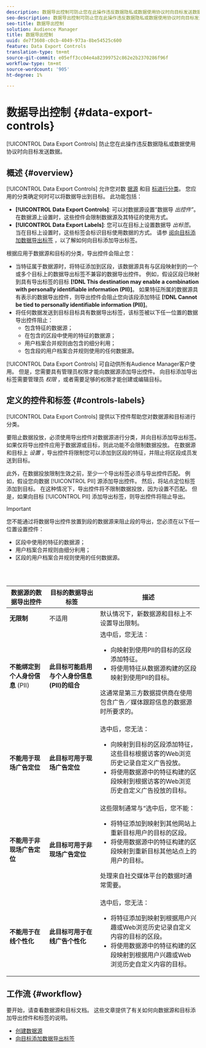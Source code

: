 ```yaml
---
description: 数据导出控制可防止您在此操作违反数据隐私或数据使用协议时向目标发送数据。
seo-description: 数据导出控制可防止您在此操作违反数据隐私或数据使用协议时向目标发送数据。
seo-title: 数据导出控制
solution: Audience Manager
title: 数据导出控制
uuid: de7f3608-c0cb-4049-973a-8be54525c600
feature: Data Export Controls
translation-type: tm+mt
source-git-commit: e05eff3cc04e4a82399752c862e2b2370286f96f
workflow-type: tm+mt
source-wordcount: '905'
ht-degree: 1%

---
```



# 数据导出控制 {#data-export-controls}

[!UICONTROL Data Export Controls] 防止您在此操作违反数据隐私或数据使用协议时向目标发送数据。

## 概述 {#overview}

[!UICONTROL Data Export Controls] 允许您对数 [据源](../features/datasources-list-and-settings.md#data-sources-list-and-settings) 和目 [标进行分类](../features/destinations/destinations.md)。 您应用的分类确定何时可以将数据导出到目标。 此功能包括：

* **[!UICONTROL Data Export Controls]**: 可以对数据源设置“数据导 *出控件”*。 在数据源上设置时，这些控件会限制数据源及其特征的使用方式。
* **[!UICONTROL Data Export Labels]**: 您可以在目标上设置数据导 *出标签*。 当在目标上设置时，这些标签会标识目标使用数据的方式。 请参 [阅向目标添加数据导出标签](/help/using/features/destinations/add-data-export-labels.md) ，以了解如何向目标添加导出标签。

根据应用于数据源和目标的分类，导出控件会阻止您：

* 当特征属于数据源时，将特征添加到区段，该数据源具有与区段映射到的一个或多个目标上的数据导出标签不兼容的数据导出控件。
例如，假设区段已映射到具有导出标签的目标 **[!DNL This destination may enable a combination with personally identifiable information (PII)]**。 如果特征所属的数据源具有表示的数据导出控件，则导出控件会阻止您向该段添加特征 **[!DNL Cannot be tied to personally identifiable information (PII)]**。
* 将任何数据发送到目标目标具有数据导出标签，该标签被以下任一位置的数据导出控件阻止：
   * 包含特征的数据源；
   * 在包含的区段中使用的特征的数据源；
   * 用户档案合并规则由包含的细分利用；
   * 包含段的用户档案合并规则使用的任何数据源。

[!UICONTROL Data Export Controls] 可自动供所有Audience Manager客户使用。 但是，您需要具有管理员权限才能向数据源添加导出控件。 向目标添加导出标签需要管理员 *权限* ，或者需要足够的权限才能创建或编辑目标。

## 定义的控件和标签 {#controls-labels}

[!UICONTROL Data Export Controls] 提供以下控件帮助您对数据源和目标进行分类。

要阻止数据投放，必须使用导出控件对数据源进行分类，并向目标添加导出标签。 如果仅将导出控件应用于数据源或目标，则此功能不会限制数据投放。 在数据源和目标上 *设置* ，导出控件将限制您可以添加到区段的特征，并阻止将区段成员发送到目标。

此外，在数据投放限制生效之前，至少一个导出标签必须与导出控件匹配。 例如，假设您向数据 [!UICONTROL PII] 源添加导出控件。 然后，将站点定位标签添加到目标。 在这种情况下，导出控件将不限制数据投放，因为设置不匹配。 但是，如果向目标 [!UICONTROL PII] 添加导出标签，则导出控件将阻止导出。

>[!IMPORTANT]
>
>您不能通过将数据导出控件放置到段的数据源来阻止段的导出，您必须在以下任一位置设置控件：
> * 区段中使用的特征的数据源；
> * 用户档案合并规则由细分利用；
> * 区段的用户档案合并规则使用的任何数据源。


<br> 

<table id="table_7D1F0270B5604A82B96A13CC49C937C0"> 
 <thead> 
  <tr> 
   <th colname="col1" class="entry"> 数据源的数据导出控件 </th> 
   <th colname="col2" class="entry"> 目标的数据导出标签 </th> 
   <th colname="col3" class="entry"> 描述 </th> 
  </tr> 
 </thead>
 <tbody> 
  <tr> 
   <td colname="col1"> <b><span class="uicontrol"> 无限制</span></b> </td> 
   <td colname="col2"> 不适用 </td> 
   <td colname="col3"> 默认情况下，新数据源和目标上不设置导出限制。 </td> 
  </tr> 
  <tr> 
   <td colname="col1"> <b><span class="uicontrol"> 不能绑定到个人身份信息</span></b> (PII) </td> 
   <td colname="col2"> <b><span class="uicontrol"> 此目标可能启用与个人身份信息(PII)的组合</span></b> </td> 
   <td colname="col3">选中后，您无法： 
    <ul id="ul_0D5A4D0373374217A4BACDFC3BB2F79D"> 
     <li id="li_C32FC26C6E814412A1C73B840E81BB68">向映射到使用PII的目标的区段添加特征。 </li> 
     <li id="li_BF4FD10807AF4E109CEA22FBD3F6F9B3">将使用特征从数据源构建的区段映射到使用PII的目标。 </li> 
    </ul> <p>这通常是第三方数据提供商在使用包含广告／媒体跟踪信息的数据源时所要求的。 </p> </td> 
  </tr> 
  <tr> 
   <td colname="col1"> <b><span class="uicontrol"> 不能用于现场广告定位</span></b> </td> 
   <td colname="col2"> <b><span class="uicontrol"> 此目标可用于现场广告定位</span></b> </td> 
   <td colname="col3">选中后，您无法： 
    <ul id="ul_5B17972E7E0C424A833AD540DFF3CBF2"> 
     <li id="li_05810CEAC8CB4616BB2D52DDDADA84A8">向映射到目标的区段添加特征，这些目标根据访客的Web浏览历史记录自定义广告投放。 </li> 
     <li id="li_B2C3479ECEA74F49B9A2CFDDEE128DF3">将使用数据源中的特征构建的区段映射到根据访客的Web浏览历史自定义广告投放的目标。 </li> 
    </ul> </td> 
  </tr> 
  <tr> 
   <td colname="col1"> <b><span class="uicontrol"> 不能用于非现场广告定位</span></b> </td> 
   <td colname="col2"> <b><span class="uicontrol"> 此目标可用于非现场广告定位</span></b> </td> 
   <td colname="col3">这些限制通常与“选中后，您不能： 
    <ul id="ul_B9352FF5282C481BA3A24C581217A156"> 
     <li id="li_0F89583A603D4CD8804724954CFD52C6">将特征添加到映射到其他网站上重新目标用户的目标的区段。 </li> 
     <li id="li_ABDD8BEDE9AF411695C7BDF9AE522BA7">将使用数据源中的特征构建的区段映射到重新目标其他站点上的用户的目标。 </li> 
    </ul> <p>处理来自社交媒体平台的数据时通常需要。 </p> </td> 
  </tr> 
  <tr> 
   <td colname="col1"> <b><span class="uicontrol"> 不能用于在线个性化</span></b> </td> 
   <td colname="col2"> <b><span class="uicontrol"> 此目标可用于在线广告个性化</span></b> </td> 
   <td colname="col3">选中后，您无法： 
    <ul id="ul_3360EB209E07402A863F0E7473B99D3F"> 
     <li id="li_88B3842B67E040EB9DC0BBEB8E5EC251">将特征添加到映射到根据用户兴趣或Web浏览历史记录自定义内容的目标的区段。 </li> 
     <li id="li_6506254CCE6546039A3D82B60368C8B4">将使用数据源中的特征构建的区段映射到根据用户兴趣或Web浏览历史自定义内容的目标。 </li> 
    </ul> </td> 
  </tr> 
 </tbody> 
</table>

## 工作流 {#workflow}

要开始，请查看数据源和目标文档。 这些文章提供了有关如何向数据源和目标添加导出控件和标签的说明。

* [创建数据源](../features/manage-datasources.md#create-data-source)
* [向目标添加数据导出标签](../features/destinations/add-data-export-labels.md)